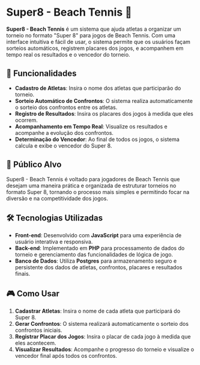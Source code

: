 # Super8 - Beach Tennis 🎾

**Super8 - Beach Tennis** é um sistema que ajuda atletas a organizar um torneio no formato "Super 8" para jogos de Beach Tennis. Com uma interface intuitiva e fácil de usar, o sistema permite que os usuários façam sorteios automáticos, registrem placares dos jogos, e acompanhem em tempo real os resultados e o vencedor do torneio.

## 🚀 Funcionalidades

- **Cadastro de Atletas**: Insira o nome dos atletas que participarão do torneio.
- **Sorteio Automático de Confrontos**: O sistema realiza automaticamente o sorteio dos confrontos entre os atletas.
- **Registro de Resultados**: Insira os placares dos jogos à medida que eles ocorrem.
- **Acompanhamento em Tempo Real**: Visualize os resultados e acompanhe a evolução dos confrontos.
- **Determinação do Vencedor**: Ao final de todos os jogos, o sistema calcula e exibe o vencedor do Super 8.

## 🎯 Público Alvo

Super8 - Beach Tennis é voltado para jogadores de Beach Tennis que desejam uma maneira prática e organizada de estruturar torneios no formato Super 8, tornando o processo mais simples e permitindo focar na diversão e na competitividade dos jogos.

## 🛠 Tecnologias Utilizadas

- **Front-end**: Desenvolvido com **JavaScript** para uma experiência de usuário interativa e responsiva.
- **Back-end**: Implementado em **PHP** para processamento de dados do torneio e gerenciamento das funcionalidades de lógica de jogo.
- **Banco de Dados**: Utiliza **Postgres** para armazenamento seguro e persistente dos dados de atletas, confrontos, placares e resultados finais.

## 🎮 Como Usar

1. **Cadastrar Atletas**: Insira o nome de cada atleta que participará do Super 8.
2. **Gerar Confrontos**: O sistema realizará automaticamente o sorteio dos confrontos iniciais.
3. **Registrar Placar dos Jogos**: Insira o placar de cada jogo à medida que eles acontecem.
4. **Visualizar Resultados**: Acompanhe o progresso do torneio e visualize o vencedor final após todos os confrontos.


